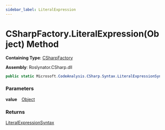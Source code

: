 ```yaml
---
sidebar_label: LiteralExpression
---
```


# CSharpFactory\.LiteralExpression\(Object\) Method

**Containing Type**: [CSharpFactory](../index.md)

**Assembly**: Roslynator\.CSharp\.dll

```csharp
public static Microsoft.CodeAnalysis.CSharp.Syntax.LiteralExpressionSyntax LiteralExpression(object value)
```

### Parameters

**value** &ensp; [Object](https://docs.microsoft.com/en-us/dotnet/api/system.object)

### Returns

[LiteralExpressionSyntax](https://docs.microsoft.com/en-us/dotnet/api/microsoft.codeanalysis.csharp.syntax.literalexpressionsyntax)

